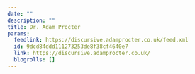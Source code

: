 ```yaml
---
date: ""
description: ""
title: Dr. Adam Procter
params:
  feedlink: https://discursive.adamprocter.co.uk/feed.xml
  id: 9dcd84ddd111273253de8f38cf4640e7
  link: https://discursive.adamprocter.co.uk/
  blogrolls: []
---
```

